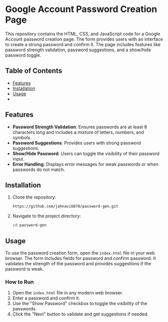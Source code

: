 # Google Account Password Creation Page

This repository contains the HTML, CSS, and JavaScript code for a Google Account password creation page. The form provides users with an interface to create a strong password and confirm it. The page includes features like password strength validation, password suggestions, and a show/hide password toggle.

## Table of Contents
- [Features](#features)
- [Installation](#installation)
- [Usage](#usage)
-
## Features

- **Password Strength Validation**: Ensures passwords are at least 8 characters long and includes a mixture of letters, numbers, and symbols.
- **Password Suggestions**: Provides users with strong password suggestions.
- **Show/Hide Password**: Users can toggle the visibility of their password input.
- **Error Handling**: Displays error messages for weak passwords or when passwords do not match.

## Installation

1. Clone the repository:

    ```bash
   https://github.com/jahnavi6078/password-gen.git
    ```

2. Navigate to the project directory:

    ```bash
    cd password-gen
    ```

## Usage

To use the password creation form, open the `index.html` file in your web browser. The form includes fields for password and confirm password. It validates the strength of the password and provides suggestions if the password is weak.

### How to Run

1. Open the `index.html` file in any modern web browser.
2. Enter a password and confirm it.
3. Use the "Show Password" checkbox to toggle the visibility of the passwords.
4. Click the "Next" button to validate and get suggestions if needed.

